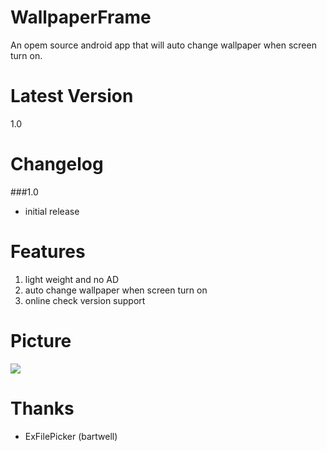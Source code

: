 WallpaperFrame
========
An opem source android app that will auto change wallpaper when screen turn on.

Latest Version
========
1.0

Changelog
========
###1.0
* initial release

Features
========
1. light weight and no AD
2. auto change wallpaper when screen turn on
3. online check version support

Picture
========
<img src="http://truth.bahamut.com.tw/s01/201408/d8409e25db69c1f617d5f5e5be123d59.PNG">

Thanks
========
* ExFilePicker (bartwell)
